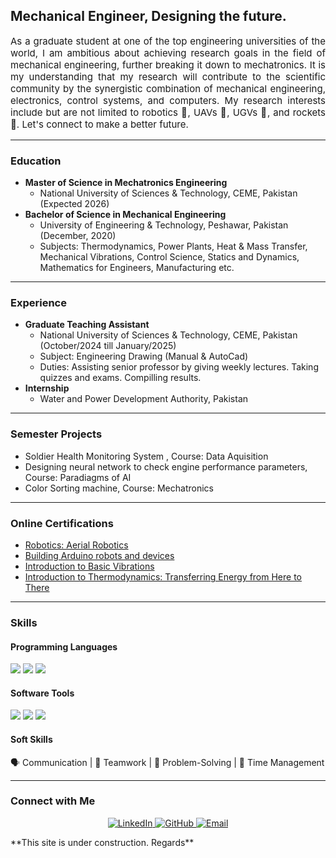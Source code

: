 ## Mechanical Engineer, Designing the future. 
<p style="text-align: justify; font-size: 15px;"> 
    As a graduate student at one of the top engineering universities of the world, I am ambitious about achieving research goals in the field of mechanical engineering, further breaking it down to mechatronics. It is my understanding that my research will contribute to the scientific community by the synergistic combination of mechanical engineering, electronics, control systems, and computers. My research interests include but are not limited to robotics 🤖, UAVs 🚁, UGVs 🚕, and rockets 🚀. Let's connect to make a better future.
</p>

---

### Education

* **Master of Science in Mechatronics Engineering**
   * National University of Sciences & Technology, CEME, Pakistan (Expected 2026) 
* **Bachelor of Science in Mechanical Engineering**
   * University of Engineering & Technology, Peshawar, Pakistan (December, 2020)
   * Subjects: Thermodynamics, Power Plants, Heat & Mass Transfer, Mechanical Vibrations, Control Science, Statics and Dynamics, Mathematics for Engineers, Manufacturing etc.

---

### Experience
* **Graduate Teaching Assistant**
   * National University of Sciences & Technology, CEME, Pakistan (October/2024 till January/2025)
   * Subject: Engineering Drawing (Manual & AutoCad)
   * Duties: Assisting senior professor by giving weekly lectures. Taking quizzes and exams. Compilling results. 
* **Internship**
   * Water and Power Development Authority, Pakistan

---

### Semester Projects
* Soldier Health Monitoring System , Course: Data Aquisition
* Designing neural network to check engine performance parameters, Course: Paradiagms of AI
* Color Sorting machine, Course: Mechatronics

---

### Online Certifications
   * <a href="https://coursera.org/share/1548a5db43b5dfc3d467dc6e15a93738" target="_blank">Robotics: Aerial Robotics</a>
   * <a href="https://coursera.org/share/f35bdc3a1ba27222f69fe7f41cd3181b" target="_blank">Building Arduino robots and devices</a>
   * <a href="https://coursera.org/share/2430c79047a199cd0b65b8e969d4364f" target="_blank">Introduction to Basic Vibrations</a>
   * <a href="https://coursera.org/share/aeff7b3f84e79429d0c96d3eb925374c" target="_blank">Introduction to Thermodynamics: Transferring Energy from Here to There</a>

---

### Skills

#### **Programming Languages**
<p>
  <img src="https://img.shields.io/badge/Python-3776AB?logo=python&logoColor=white&style=for-the-badge" />
  <img src="https://img.shields.io/badge/C++-00599C?logo=cplusplus&logoColor=white&style=for-the-badge" />
  <img src="https://img.shields.io/badge/MATLAB-0076A8?logo=mathworks&logoColor=white&style=for-the-badge" />
</p>

#### **Software Tools**
<p>
  <img src="https://img.shields.io/badge/AutoCAD-D92228?logo=autodesk&logoColor=white&style=for-the-badge" />
  <img src="https://img.shields.io/badge/SolidWorks-FF0000?style=for-the-badge&logo=solidworks&logoColor=white" />
  <img src="https://img.shields.io/badge/MS Office-217346?logo=microsoft-office&logoColor=white&style=for-the-badge" />
</p>

#### **Soft Skills**
<p>
  🗣️ Communication | 🤝 Teamwork | 🌟 Problem-Solving | 📅 Time Management
</p>

---

### Connect with Me

<p align="center">
  <a href="https://www.linkedin.com/in/hamzaceme" target="_blank">
    <img src="https://img.shields.io/badge/LinkedIn-0077B5?logo=linkedin&logoColor=white&style=for-the-badge" alt="LinkedIn">
  </a>
  <a href="https://github.com/hamzaceme" target="_blank">
    <img src="https://img.shields.io/badge/GitHub-181717?logo=github&logoColor=white&style=for-the-badge" alt="GitHub">
  </a>
  <a href="mailto:mhamzakhan96@outlook.com" target="_blank">
    <img src="https://img.shields.io/badge/Email-EA4335?logo=gmail&logoColor=white&style=for-the-badge" alt="Email">
  </a>
</p>
**This site is under construction. Regards**
